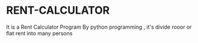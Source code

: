 # RENT-CALCULATOR
It is a Rent Calculator Program By python programming ,
it's divide rooor or flat  rent into many persons

